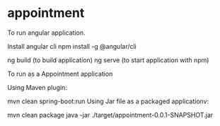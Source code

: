 # appointment

To run angular application.

Install angular cli
npm install -g @angular/cli

ng build (to build application)
ng serve (to start application with npm)

To run as a Appointment application

Using Maven plugin:

mvn clean spring-boot:run
Using Jar file as a packaged applicationv:

mvn clean package
java -jar ./target/appointment-0.0.1-SNAPSHOT.jar
